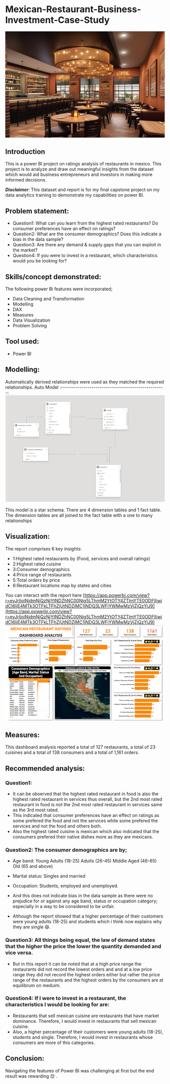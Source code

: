 # Mexican-Restaurant-Business-Investment-Case-Study

![](Intro..png)

## Introduction
This is a power BI project on ratings analysis of restaurants in
mexico. This project is to  analyze and draw out meaningful insights from the dataset which
would aid business entrepreneurs and investors in making more informed decisions.

**_Disclaimer_**: This dataset and report is for my final capstone project on my data analytics training to demonstrate my capabilities on power BI. 

## Problem statement:
- Question1: What can you learn from the highest rated restaurants? Do consumer preferences have an effect on
ratings?
- Question2: What are the consumer demographics? Does this indicate a bias in the data sample?
- Question3: Are there any demand & supply gaps that you can exploit in the market?
- Question4: If you were to invest in a restaurant, which characteristics would you be looking for?

## Skills/concept demonstrated:
The following power Bi features were incorporated;
- Data Cleaning and Transformation
- Modelling
- DAX
- Measures
- Data Visualization
- Problem Solving

## Tool used:
- Power BI

## Modelling:
Automatically derived relationships were used as they matched the required relationships.
Auto Model
:---------------------------------------------------:
![](Modelling..png)     

This model is a star schema.
There are 4 dimension tables and 1 fact table. The dimension tables are all joined to the fact table with a one to many relationships

## Visualization:
The report comprises 6 key insights:
- 1:Highest rated restaurants by (Food, services  and overall ratings)
- 2:Highest rated cuisine
- 3:Consumer demographics
- 4:Price range of restaurants
- 5:Total orders by price
- 6:Restaurant locations map by states and cities

You can interact with the report here [https://app.powerbi.com/view?r=eyJrIjoiNjdmNjQzNjYtNDZhNC00Njg5LThmM2YtOTY4ZTlmYTE0ODFlIiwidCI6IjE4MTk3OTFkLTFhZjUtNDZiMC1iNDQ3LWFiYWMwMzVjZjQzYiJ9](https://app.powerbi.com/view?r=eyJrIjoiNjdmNjQzNjYtNDZhNC00Njg5LThmM2YtOTY4ZTlmYTE0ODFlIiwidCI6IjE4MTk3OTFkLTFhZjUtNDZiMC1iNDQ3LWFiYWMwMzVjZjQzYiJ9)
![](Dashboard..png)

## Measures:
This dashboard analysis reported a total of 127 restaurants, a total of 23 cuisines and a total of 138 consumers and a total of 1,161 orders.

## Recommended analysis:
### Question1: 
- It can be observed that the highest rated restaurant in food is also the highest rated restaurant in services thus overall, but the 2nd most rated restaurant in food is not the 2nd most rated restaurant in services same as the 3rd most rated.
- This indicated that consumer preferences have an effect on
ratings as some prefered the food and not the services while some prefered the services and not the food and others both.
- Also the highest rated cuisine is mexican which also indicated that the consumers prefered their native dishes more as they are mexicans.

### Question2: The consumer demographics are by; 
- Age band:
  Young Adults (18-25)
  Adults (26-45)
  Middle Aged (46-65)
  Old (65 and above)
- Marital status:
  Singles and married
- Occupation:
  Students, employed and unemployed.

- And this does not indicate bias in the data sample as there were no prejudice for or against any age band, status or occupation category; especially in a way to be considered to be unfair.
- Although the report showed that a higher percentage of their customers were young adults (18-25) and students which i think now explains why they are single 😄.

### Question3: All things being equal, the law of demand states that the higher the price the lower the quantity demanded and vice versa.
- But in this report it can be noted that at a high price range the restaurants did not record the lowest orders and and at a low price range they did not record the highest orders either but rather the price range of the restaurants and the highest orders by the consumers are at equilibrum on meduim.

### Question4: If I were to invest in a restaurant, the characteristics I would be looking for are:
- Restaurants that sell mexican cuisine are restaurants that have market dominance. Therefore, I would invest in restaurants that sell mexican cuisine.
- Also, a higher percentage of their customers were young adults (18-25), students and single. Therefore, I would invest in restaurants whose consumers are more of this categories.

## Conclusion:
Navigating the features of Power BI was challenging at first but the end result was rewarding 😊 .
